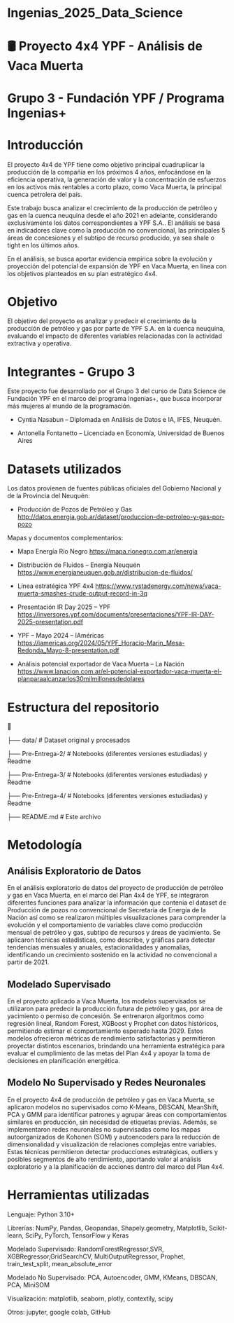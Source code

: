 # Ingenias_2025_Data_Science
# 🛢️ Proyecto 4x4 YPF - Análisis de Vaca Muerta
# Grupo 3 - Fundación YPF / Programa Ingenias+

# Introducción

El proyecto 4x4 de YPF tiene como objetivo principal cuadruplicar la producción de la compañía en los próximos 4 años, enfocándose en la eficiencia operativa, la generación de valor y la concentración de esfuerzos en los activos más rentables a corto plazo, como Vaca Muerta, la principal cuenca petrolera del país.

Este trabajo busca analizar el crecimiento de la producción de petróleo y gas en la cuenca neuquina desde el año 2021 en adelante, considerando exclusivamente los datos correspondientes a YPF S.A.. El análisis se basa en indicadores clave como la producción no convencional, las principales 5 áreas de concesiones y el subtipo de recurso producido, ya sea shale o tight en los últimos años.

En el análisis, se busca aportar evidencia empírica sobre la evolución y proyección del potencial de expansión de YPF en Vaca Muerta, en línea con los objetivos planteados en su plan estratégico 4x4.

# Objetivo

El objetivo del proyecto es analizar y predecir el crecimiento de la producción de petróleo y gas por parte de YPF S.A. en la cuenca neuquina, evaluando el impacto de diferentes variables relacionadas con la actividad extractiva y operativa.

# Integrantes - Grupo 3

Este proyecto fue desarrollado por el Grupo 3 del curso de Data Science de Fundación YPF en el marco del programa Ingenias+, que busca incorporar más mujeres al mundo de la programación.

* Cyntia Nasabun – Diplomada en Análisis de Datos e IA, IFES, Neuquén. 

* Antonella Fontanetto – Licenciada en Economía, Universidad de Buenos Aires

# Datasets utilizados

Los datos provienen de fuentes públicas oficiales del Gobierno Nacional y de la Provincia del Neuquén:

* Producción de Pozos de Petróleo y Gas http://datos.energia.gob.ar/dataset/produccion-de-petroleo-y-gas-por-pozo

Mapas y documentos complementarios:

* Mapa Energía Río Negro https://mapa.rionegro.com.ar/energia

* Distribución de Fluidos – Energía Neuquén https://www.energianeuquen.gob.ar/distribucion-de-fluidos/

* Línea estratégica YPF 4x4 https://www.rystadenergy.com/news/vaca-muerta-smashes-crude-output-record-in-3q

* Presentación IR Day 2025 – YPF https://inversores.ypf.com/documents/presentaciones/YPF-IR-DAY-2025-presentation.pdf

* YPF – Mayo 2024 – IAméricas https://iamericas.org/2024/05/YPF_Horacio-Marin_Mesa-Redonda_Mayo-8-presentation.pdf

* Análisis potencial exportador de Vaca Muerta – La Nación  https://www.lanacion.com.ar/el-potencial-exportador-vaca-muerta-el-planparaalcanzarlos30milmillonesdedolares


# Estructura del repositorio

📁

├── data/           # Dataset original y procesados

├── Pre-Entrega-2/      # Notebooks (diferentes versiones estudiadas) y Readme

├── Pre-Entrega-3/      # Notebooks (diferentes versiones estudiadas) y Readme

├── Pre-Entrega-4/      # Notebooks (diferentes versiones estudiadas) y Readme

├── README.md       # Este archivo

# Metodología

## Análisis Exploratorio de Datos

En el análisis exploratorio de datos del proyecto de producción de petróleo y gas en Vaca Muerta, en el marco del Plan 4x4 de YPF, se integraron diferentes funciones para analizar la información que contenia el dataset de Producción de pozos no convencional de Secretaría de Energía de la Nación así como se realizaron múltiples visualizaciones para comprender la evolución y el comportamiento de variables clave como producción mensual de petróleo y gas, subtipo de recursos y áreas de yacimiento. Se aplicaron técnicas estadísticas, como describe, y gráficas para detectar tendencias mensuales y anuales, estacionalidades y anomalías, identificando un crecimiento sostenido en la actividad no convencional a partir de 2021. 

## Modelado Supervisado

En el proyecto aplicado a Vaca Muerta, los modelos supervisados se utilizaron para predecir la producción futura de petróleo y gas, por área de yacimiento o permiso de concesión. Se entrenaron algoritmos como regresión lineal, Random Forest, XGBoost y Prophet con datos históricos, permitiendo estimar el comportamiento esperado hasta 2029. Estos modelos ofrecieron métricas de rendimiento satisfactorias y permitieron proyectar distintos escenarios, brindando una herramienta estratégica para evaluar el cumplimiento de las metas del Plan 4x4 y apoyar la toma de decisiones en planificación energética.

## Modelo No Supervisado y Redes Neuronales

En el proyecto 4x4 de producción de petróleo y gas en Vaca Muerta, se aplicaron modelos no supervisados como K-Means, DBSCAN, MeanShift, PCA y GMM para identificar patrones y agrupar áreas con comportamientos similares en producción, sin necesidad de etiquetas previas. Además, se implementaron redes neuronales no supervisadas como los mapas autoorganizados de Kohonen (SOM) y autoencoders para la reducción de dimensionalidad y visualización de relaciones complejas entre variables. Estas técnicas permitieron detectar producciones estratégicas, outliers y posibles segmentos de alto rendimiento, aportando valor al análisis exploratorio y a la planificación de acciones dentro del marco del Plan 4x4.

# Herramientas utilizadas 

Lenguaje: Python 3.10+

Librerías: NumPy, Pandas, Geopandas, Shapely.geometry, Matplotlib, Scikit-learn, SciPy, PyTorch, TensorFlow y Keras

Modelado Supervisado: RandomForestRegressor,SVR, XGBRegressor,GridSearchCV, MultiOutputRegressor, Prophet, train_test_split, mean_absolute_error

Modelado No Supervisado: PCA, Autoencoder, GMM, KMeans, DBSCAN, PCA, MiniSOM

Visualización: matplotlib, seaborn, plotly, contextily, scipy

Otros: jupyter, google colab, GitHub

